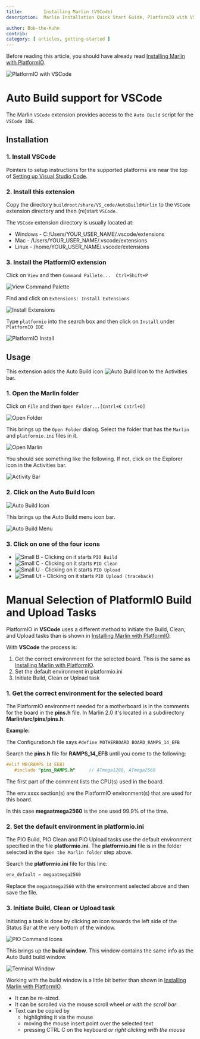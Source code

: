 ```yaml
---
title:        Installing Marlin (VSCode)
description:  Marlin Installation Quick Start Guide, PlatformIO with VSCode

author: Bob-the-Kuhn
contrib:
category: [ articles, getting-started ]
---
```


Before reading this article, you should have already read [Installing Marlin with PlatformIO](install_platformio.html).

![PlatformIO with VSCode](/assets/images/basics/install_platformio_vscode/platformio-vscode-screenshot.png)

# Auto Build support for VSCode

The Marlin `VSCode` extension provides access to the `Auto Build` script for the `VSCode IDE`.

## Installation

### 1. Install VSCode

Pointers to setup instructions for the supported platforms are near the top of [Setting up Visual Studio Code](https://code.visualstudio.com/docs/setup/setup-overview).

### 2. Install this extension

Copy the directory `buildroot/share/VS_code/AutoBuildMarlin` to the `VSCode` extension directory and then (re)start `VSCode`.

The `VSCode` extension directory is usually located at:
- Windows - C:/Users/YOUR_USER_NAME/.vscode/extensions
- Mac - /Users/YOUR_USER_NAME/.vscode/extensions
- Linux - /home/YOUR_USER_NAME/.vscode/extensions

### 3. Install the PlatformIO extension

Click on `View` and then `Command Pallete...  Ctrl+Shift+P`

![View Command Palette](/assets/images/basics/install_platformio_vscode/view_command_palette.png)

Find and click on `Extensions: Install Extensions`

![Install Extensions](/assets/images/basics/install_platformio_vscode/install_extensions.png)

Type `platformio` into the search box and then click on `Install` under  `PlatformIO IDE`

![PlatformIO Install](/assets/images/basics/install_platformio_vscode/platformio_install.png)

## Usage

This extension adds the Auto Build icon ![Auto Build Icon](/assets/images/basics/install_platformio_vscode/AB.svg) to the Activities bar.

### 1. Open the Marlin folder

Click on `File` and then `Open Folder...[Cntrl+K Cntrl+O]`

![Open Folder](/assets/images/basics/install_platformio_vscode/Open_Folder.png)

This brings up the `Open Folder` dialog. Select the folder that has the `Marlin` and `platformio.ini` files in it.

![Open Marlin](/assets/images/basics/install_platformio_vscode/Open_Marlin_2.png)

You should see something like the following. If not, click on the Explorer icon in the Activities bar.

![Activity Bar](/assets/images/basics/install_platformio_vscode/Activity_bar.png)

### 2. Click on the Auto Build Icon

![Auto Build Icon](/assets/images/basics/install_platformio_vscode/AB_3.png)

This brings up the Auto Build menu icon bar.

![Auto Build Menu](/assets/images/basics/install_platformio_vscode/AB_menu.png)

### 3. Click on one of the four icons

- ![Small B](/assets/images/basics/install_platformio_vscode/B_small.svg) - Clicking on it starts `PIO Build`
- ![Small C](/assets/images/basics/install_platformio_vscode/C_small.svg) - Clicking on it starts `PIO Clean`
- ![Small U](/assets/images/basics/install_platformio_vscode/U_small.svg) - Clicking on it starts `PIO Upload`
- ![Small Ut](/assets/images/basics/install_platformio_vscode/Ut_small.svg) - Clicking on it starts `PIO Upload (traceback)`

# Manual Selection of PlatformIO Build and Upload Tasks

PlatformIO in **VSCode** uses a different method to initiate the Build, Clean, and Upload tasks than is shown in [Installing Marlin with PlatformIO](install_arduino.html).

With **VSCode** the process is:
1. Get the correct environment for the selected board. This is the same as [Installing Marlin with PlatformIO](install_arduino.html).
1. Set the default environment in platformio.ini
1. Initiate Build, Clean or Upload task

### 1. Get the correct environment for the selected board

The PlatformIO environment needed for a motherboard is in the comments for the board in the **pins.h** file. In Marlin 2.0 it's located in  a subdirectory **Marlin/src/pins/pins.h**.

**Example:**

  The Configuration.h file says `#define MOTHERBOARD BOARD_RAMPS_14_EFB`

  Search the **pins.h** file for **RAMPS_14_EFB** until you come to the following:

  ```cpp
  #elif MB(RAMPS_14_EEB)
     #include "pins_RAMPS.h"     // ATmega1280, ATmega2560                     env:megaatmega1280 env:megaatmega2560'
  ```

  The first part of the comment lists the CPU(s) used in the board.

  The env:xxxx section(s) are the PlatformIO environment(s) that are used for this board.

  In this case **megaatmega2560** is the one used 99.9% of the time.

### 2. Set the default environment in platformio.ini

The PIO Build, PIO Clean and PIO Upload tasks use the default environment specified in the file **platformio.ini**. The **platformio.ini** file is in the folder selected in the `Open the Marlin folder` step above.

Search the **platformio.ini** file for this line:
```cpp
env_default = megaatmega2560
```

Replace the `megaatmega2560` with the environment selected above and then save the file.

### 3. Initiate Build, Clean or Upload task

Initiating a task is done by clicking an icon towards the left side of the Status Bar at the very bottom of the window.

![PIO Command Icons](/assets/images/basics/install_platformio_vscode/pio_command_icons_call_outs.png)

This brings up the **build window**. This window contains the same info as the Auto Build build window.

![Terminal Window](/assets/images/basics/install_platformio_vscode/terminal_window.png)

Working with the build window is a little bit better than shown in [Installing Marlin with PlatformIO](install_arduino.html).
* It can be re-sized.
* It can be scrolled via the mouse scroll wheel *or with the scroll bar*.
* Text can be copied by
  - highlighting it via the mouse
  - moving the mouse insert point over the selected text
  - pressing CTRL C on the keyboard *or right clicking with the mouse*
